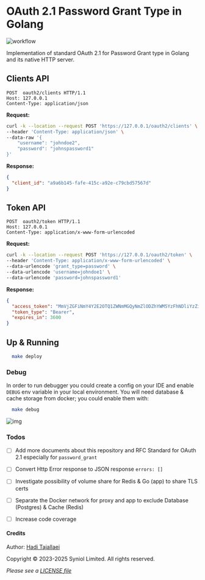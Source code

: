 # OAuth 2.1 Password Grant Type in Golang
![workflow](https://github.com/syniol/golang-oauth-password-grant/actions/workflows/makefile.yml/badge.svg)

Implementation of standard OAuth 2.1 for Password Grant type in Golang 
and its native HTTP server.


## Clients API
```text
POST  oauth2/clients HTTP/1.1
Host: 127.0.0.1
Content-Type: application/json
```

__Request:__
```bash
curl -k --location --request POST 'https://127.0.0.1/oauth2/clients' \
--header 'Content-Type: application/json' \
--data-raw '{
    "username": "johndoe2",
    "password": "johnspassword1"
}'
```

__Response:__
```json
{
  "client_id": "a9a6b145-fafe-415c-a92e-c79cbd57567d"
}
```


## Token API
```text
POST  oauth2/token HTTP/1.1
Host: 127.0.0.1
Content-Type: application/x-www-form-urlencoded
```

__Request:__
```bash
curl -k --location --request POST 'https://127.0.0.1/oauth2/token' \
--header 'Content-Type: application/x-www-form-urlencoded' \
--data-urlencode 'grant_type=password' \
--data-urlencode 'username=johndoe1' \
--data-urlencode 'password=johnspassword1'
```

__Response:__
```json
{
  "access_token": "MmVjZGFiNmY4Y2E2OTQ1ZWNmMGQyNmZlODZhYWM5YzFhNDliYzZiNzNkNmY2MjBmYThiMzM3NTEyODE1ZTc1YjNiZTcxODI3YjFjZDkzZDYyODRkODljZjdjMDU3NWY4M2Y2NjdiODg4ZTliZDIwMzlmMTRlYjkxZGEyYmFkMDM=",
  "token_type": "Bearer",
  "expires_in": 3600
}
```


## Up & Running

```bash
  make deploy
```


### Debug
In order to run debugger you could create a config on your IDE and enable `DEBUG` env variable in your 
local environment. You will need database & cache storage from docker; you could enable them with:

```bash
  make debug
```

![img](https://github.com/syniol/golang-oauth-password-grant/assets/68777073/5c24392a-29df-41c2-8f11-fd32a1053222)

### Todos
 * [ ] Add more documents about this repository and RFC Standard for OAuth 2.1 especially for `password_grant`
 * [ ] Convert Http Error response to JSON response `errors: []`
 * [ ] Investigate possibility of volume share for Redis & Go (app) to share TLS certs
 * [ ] Separate the Docker network for proxy and app to exclude Database (Postgres) & Cache (Redis)
 * [ ] Increase code coverage


#### Credits
Author: [Hadi Tajallaei](mailto:hadi@syniol.com)

Copyright &copy; 2023-2025 Syniol Limited. All rights reserved.

_Please see a [LICENSE file](https://github.com/syniol/golang-oauth-password-grant/blob/main/LICENSE)_
